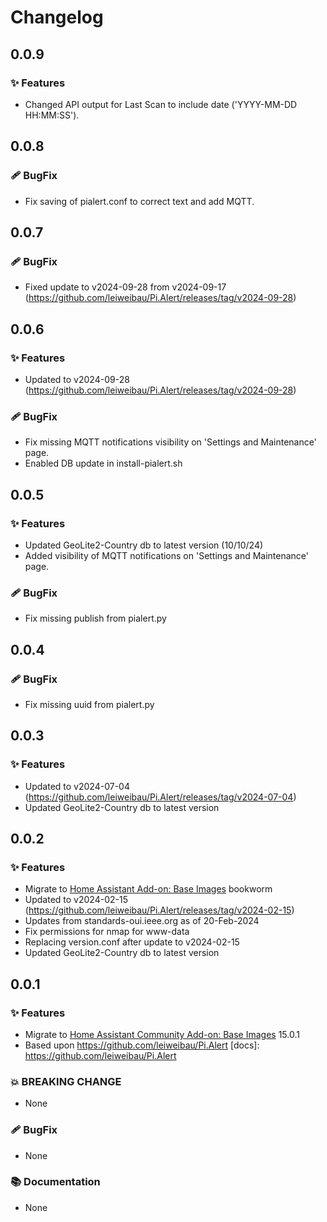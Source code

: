 # Changelog

## 0.0.9
### ✨ Features
- Changed API output for Last Scan to include date ('YYYY-MM-DD HH:MM:SS').

## 0.0.8
### 🩹 BugFix
- Fix saving of pialert.conf to correct text and add MQTT.

## 0.0.7
### 🩹 BugFix
- Fixed update to v2024-09-28 from v2024-09-17 (https://github.com/leiweibau/Pi.Alert/releases/tag/v2024-09-28)

## 0.0.6
### ✨ Features
- Updated to v2024-09-28 (https://github.com/leiweibau/Pi.Alert/releases/tag/v2024-09-28)

### 🩹 BugFix
- Fix missing MQTT notifications visibility on 'Settings and Maintenance' page.
- Enabled DB update in install-pialert.sh

## 0.0.5
### ✨ Features
- Updated GeoLite2-Country db to latest version (10/10/24)
- Added visibility of MQTT notifications on 'Settings and Maintenance' page.

### 🩹 BugFix
- Fix missing publish from pialert.py

## 0.0.4
### 🩹 BugFix
- Fix missing uuid from pialert.py

## 0.0.3
### ✨ Features
- Updated to v2024-07-04 (https://github.com/leiweibau/Pi.Alert/releases/tag/v2024-07-04)
- Updated GeoLite2-Country db to latest version

## 0.0.2
### ✨ Features
- Migrate to [Home Assistant Add-on: Base Images](https://github.com/home-assistant/docker-base) bookworm
- Updated to v2024-02-15 (https://github.com/leiweibau/Pi.Alert/releases/tag/v2024-02-15)
- Updates from standards-oui.ieee.org as of 20-Feb-2024
- Fix permissions for nmap for www-data
- Replacing version.conf after update to v2024-02-15
- Updated GeoLite2-Country db to latest version

## 0.0.1
### ✨ Features
- Migrate to [Home Assistant Community Add-on: Base Images](https://github.com/hassio-addons/addon-base) 15.0.1
- Based upon https://github.com/leiweibau/Pi.Alert
[docs]: https://github.com/leiweibau/Pi.Alert

### 💥 BREAKING CHANGE

- None

### 🩹 BugFix

- None

### 📚 Documentation

- None
